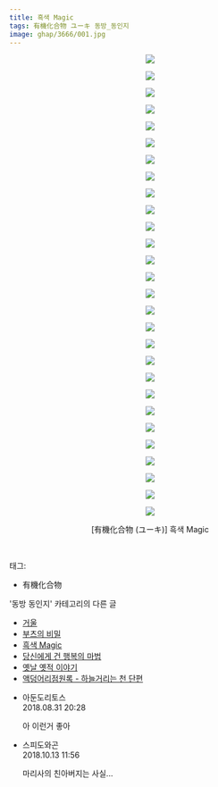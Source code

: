 ```yaml
---
title: 흑색 Magic
tags: 有機化合物 ユーキ 동방_동인지
image: ghap/3666/001.jpg
---
```

<div class="article">
<p style="text-align: center; clear: none; float: none;"><img src="{{ site.nasurl }}/ghap/3666/001.jpg"/></p>
<p style="text-align: center; clear: none; float: none;"><img src="{{ site.nasurl }}/ghap/3666/002.jpg"/></p>
<p style="text-align: center; clear: none; float: none;"><img src="{{ site.nasurl }}/ghap/3666/003.jpg"/></p>
<p style="text-align: center; clear: none; float: none;"><img src="{{ site.nasurl }}/ghap/3666/004.jpg"/></p>
<p style="text-align: center; clear: none; float: none;"><img src="{{ site.nasurl }}/ghap/3666/005.jpg"/></p>
<p style="text-align: center; clear: none; float: none;"><img src="{{ site.nasurl }}/ghap/3666/006.jpg"/></p>
<p style="text-align: center; clear: none; float: none;"><img src="{{ site.nasurl }}/ghap/3666/007.jpg"/></p>
<p style="text-align: center; clear: none; float: none;"><img src="{{ site.nasurl }}/ghap/3666/008.jpg"/></p>
<p style="text-align: center; clear: none; float: none;"><img src="{{ site.nasurl }}/ghap/3666/009.jpg"/></p>
<p style="text-align: center; clear: none; float: none;"><img src="{{ site.nasurl }}/ghap/3666/010.jpg"/></p>
<p style="text-align: center; clear: none; float: none;"><img src="{{ site.nasurl }}/ghap/3666/011.jpg"/></p>
<p style="text-align: center; clear: none; float: none;"><img src="{{ site.nasurl }}/ghap/3666/012.jpg"/></p>
<p style="text-align: center; clear: none; float: none;"><img src="{{ site.nasurl }}/ghap/3666/013.jpg"/></p>
<p style="text-align: center; clear: none; float: none;"><img src="{{ site.nasurl }}/ghap/3666/014.jpg"/></p>
<p style="text-align: center; clear: none; float: none;"><img src="{{ site.nasurl }}/ghap/3666/015.jpg"/></p>
<p style="text-align: center; clear: none; float: none;"><img src="{{ site.nasurl }}/ghap/3666/016.jpg"/></p>
<p style="text-align: center; clear: none; float: none;"><img src="{{ site.nasurl }}/ghap/3666/017.jpg"/></p>
<p style="text-align: center; clear: none; float: none;"><img src="{{ site.nasurl }}/ghap/3666/018.jpg"/></p>
<p style="text-align: center; clear: none; float: none;"><img src="{{ site.nasurl }}/ghap/3666/019.jpg"/></p>
<p style="text-align: center; clear: none; float: none;"><img src="{{ site.nasurl }}/ghap/3666/020.jpg"/></p>
<p style="text-align: center; clear: none; float: none;"><img src="{{ site.nasurl }}/ghap/3666/021.jpg"/></p>
<p style="text-align: center; clear: none; float: none;"><img src="{{ site.nasurl }}/ghap/3666/022.jpg"/></p>
<p style="text-align: center; clear: none; float: none;"><img src="{{ site.nasurl }}/ghap/3666/023.jpg"/></p>
<p style="text-align: center; clear: none; float: none;"><img src="{{ site.nasurl }}/ghap/3666/024.jpg"/></p>
<p style="text-align: center; clear: none; float: none;"><img src="{{ site.nasurl }}/ghap/3666/025.jpg"/></p>
<p style="text-align: center; clear: none; float: none;"><img src="{{ site.nasurl }}/ghap/3666/026.jpg"/></p>
<p style="text-align: center; clear: none; float: none;"><img src="{{ site.nasurl }}/ghap/3666/027.jpg"/></p>
<p style="text-align: center; clear: none; float: none;"><img src="{{ site.nasurl }}/ghap/3666/028.jpg"/></p>
<p style="text-align: center; clear: none; float: none;">[有機化合物 (ユーキ)] 흑색 Magic</p>
<p><br/></p>
</div><div class="tagTrail">
<p>태그: </p>
<ul>
<li>有機化合物</li>
</ul>
</div><div class="another">
<p>'동방 동인지' 카테고리의 다른 글</p>
<ul>
<li><a href="/2017-09-03-ghap_3680">거울</a></li>
<li><a href="/2017-08-28-ghap_3667">부츠의 비밀</a></li>
<li><a href="/2017-08-28-ghap_3666">흑색 Magic</a></li>
<li><a href="/2017-08-28-ghap_3665">당신에게 건 행복의 마법</a></li>
<li><a href="/2017-08-28-ghap_3664">옛날 옛적 이야기</a></li>
<li><a href="/2017-08-28-ghap_3663">액덩어리점원록 - 하늘거리는 천 단편</a></li>
</ul>
</div><div class="cb_module cb_fluid">
<div class="cb_wrt cb_profile">
<div class="comment">
<ul>
<li class="cb_thumb_off" id="comment15322672">
<div class="cb_comment_area">
<div class="cb_info_area">
<div class="cb_section">
<span class="cb_nick_name">아둔도리토스</span>
</div>
<div class="cb_section">
<span class="cb_date">2018.08.31 20:28 </span>
</div>
</div>
<div class="cb_dsc_comment">
<p class="cb_dsc">
											아 이런거 좋아
										</p>
</div>
</div></li>
<li class="cb_thumb_off" id="comment15353999">
<div class="cb_comment_area">
<div class="cb_info_area">
<div class="cb_section">
<span class="cb_nick_name">스피도와곤</span>
</div>
<div class="cb_section">
<span class="cb_date">2018.10.13 11:56 </span>
</div>
</div>
<div class="cb_dsc_comment">
<p class="cb_dsc">
											마리사의 친아버지는 사실...
										</p>
</div>
</div></li>
</ul>
</div>
</div><!-- commentList close -->
</div>